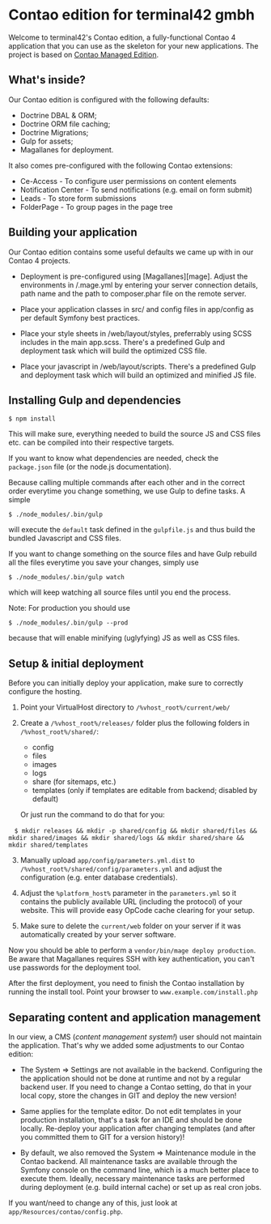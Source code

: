 Contao edition for terminal42 gmbh
==================================

Welcome to terminal42's Contao edition, a fully-functional Contao 4 application
that you can use as the skeleton for your new applications.
The project is based on [Contao Managed Edition](https://github.com/contao/managed-edition).


What's inside?
--------------

Our Contao edition is configured with the following defaults:

  * Doctrine DBAL & ORM;
  * Doctrine ORM file caching;
  * Doctrine Migrations;
  * Gulp for assets;
  * Magallanes for deployment.

It also comes pre-configured with the following Contao extensions:

  * Ce-Access - To configure user permissions on content elements
  * Notification Center - To send notifications (e.g. email on form submit)
  * Leads - To store form submissions
  * FolderPage - To group pages in the page tree


Building your application
-------------------------

Our Contao edition contains some useful defaults we came up with
in our Contao 4 projects.

  * Deployment is pre-configured using [Magallanes][mage]. Adjust the
    environments in /.mage.yml by entering your server connection details,
    path name and the path to composer.phar file on the remote server.

  * Place your application classes in src/ and config files in app/config
    as per default Symfony best practices.
  
  * Place your style sheets in /web/layout/styles, preferrably
    using SCSS includes in the main app.scss. There's a predefined
    Gulp and deployment task which will build the optimized CSS file.
  
  * Place your javascript in /web/layout/scripts. There's a predefined
    Gulp and deployment task which will build an optimized and minified JS file.


Installing Gulp and dependencies
--------------------------------

`$ npm install`

This will make sure, everything needed to build the source JS and CSS files etc.
can be compiled into their respective targets.

If you want to know what dependencies are needed, check the `package.json`
file (or the node.js documentation).

Because calling multiple commands after each other and in the correct
order everytime you change something, we use Gulp to define tasks. A simple

`$ ./node_modules/.bin/gulp`

will execute the `default` task defined in the `gulpfile.js` and thus build
the bundled Javascript and CSS files.

If you want to change something on the source files and have Gulp rebuild
all the files everytime you save your changes, simply use

`$ ./node_modules/.bin/gulp watch`

which will keep watching all source files until you end the process.

Note: For production you should use

`$ ./node_modules/.bin/gulp --prod`

because that will enable minifying (uglyfying) JS as well as CSS files.


Setup & initial deployment
--------------------------

Before you can initially deploy your application, make sure to correctly
configure the hosting.

1. Point your VirtualHost directory to `/%vhost_root%/current/web/`

2. Create a `/%vhost_root%/releases/` folder plus the following folders in `/%vhost_root%/shared/`:
    - config
    - files
    - images
    - logs
    - share (for sitemaps, etc.)
    - templates (only if templates are editable from backend; disabled by default)
    
    Or just run the command to do that for you:
    
    `$ mkdir releases && mkdir -p shared/config && mkdir shared/files && mkdir shared/images && mkdir shared/logs && mkdir shared/share && mkdir shared/templates`

3. Manually upload `app/config/parameters.yml.dist` to 
   `/%vhost_root%/shared/config/parameters.yml` and adjust the configuration
   (e.g. enter database credentials).

4. Adjust the `%platform_host%` parameter in the `parameters.yml` so it
   contains the publicly available URL (including the protocol) of your website.
   This will provide easy OpCode cache clearing for your setup.

5. Make sure to delete the `current/web` folder on your server if it was
   automatically created by your server software.


Now you should be able to perform a `vendor/bin/mage deploy production`.
Be aware that Magallanes requires SSH with key authentication, you can't
use passwords for the deployment tool.

After the first deployment, you need to finish the Contao installation by
running the install tool. Point your browser to `www.example.com/install.php`


Separating content and application management
---------------------------------------------

In our view, a CMS (*content management system!*) user should not maintain the
application. That's why we added some adjustments to our Contao edition:

  * The System => Settings are not available in the backend. Configuring the
    the application should not be done at runtime and not by a regular backend
    user. If you need to change a Contao setting, do that in your local copy,
    store the changes in GIT and deploy the new version!
  
  * Same applies for the template editor. Do not edit templates in your
    production installation, that's a task for an IDE and should be done
    locally. Re-deploy your application after changing templates (and 
    after you committed them to GIT for a version history)!
  
  * By default, we also removed the System => Maintenance module in the
    Contao backend. All maintenance tasks are available through the
    Symfony console on the command line, which is a much better place to
    execute them. Ideally, necessary maintenance tasks are performed during
    deployment (e.g. build internal cache) or set up as real cron jobs.

If you want/need to change any of this, just look at `app/Resources/contao/config.php`.
